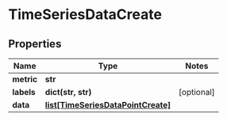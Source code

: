 # TimeSeriesDataCreate

## Properties
Name | Type | Notes
------------ | ------------- | -------------
**metric** | **str** |
**labels** | **dict(str, str)** | [optional]
**data** | [**list[TimeSeriesDataPointCreate]**](TimeSeriesDataPointCreate.md) |



